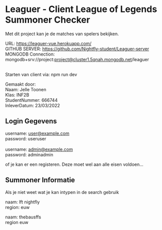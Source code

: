 # Leaguer - Client League of Legends Summoner Checker

Met dit project kan je de matches van spelers bekijken.

URL: https://leaguer-vue.herokuapp.com/ <br />
GITHUB SERVER: https://github.com/Nightfly-student/Leaguer-server <br />
MONGODB Connection: mongodb+srv://project:project@cluster1.5qnah.mongodb.net/leaguer <br />

<br/>
Starten van client via: npm run dev

Gemaakt door:<br />
Naam: Jelle Toonen<br />
Klas: INF2B<br />
StudentNummer: 666744<br />
InleverDatum: 23/03/2022<br />

## Login Gegevens

username: user@example.com<br />
password: useruser<br />
<br />
username: admin@example.com<br />
password: adminadmin<br />

of je kan er een registeren. Deze moet wel aan alle eisen voldoen...

## Summoner Informatie
Als je niet weet wat je kan intypen in de search gebruik

naam: lft nightfly<br />
region: euw

naam: thebausffs<br />
region euw
